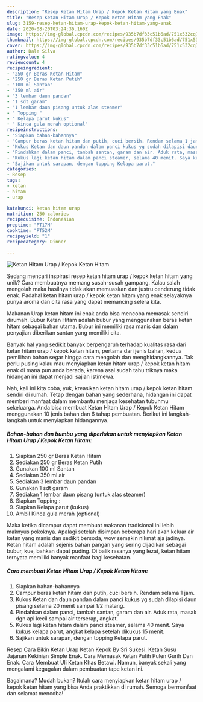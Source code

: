 ```yaml
---
description: "Resep Ketan Hitam Urap / Kepok Ketan Hitam yang Enak"
title: "Resep Ketan Hitam Urap / Kepok Ketan Hitam yang Enak"
slug: 3159-resep-ketan-hitam-urap-kepok-ketan-hitam-yang-enak
date: 2020-08-20T03:24:36.160Z
image: https://img-global.cpcdn.com/recipes/935b7df33c51b6ad/751x532cq70/ketan-hitam-urap-kepok-ketan-hitam-foto-resep-utama.jpg
thumbnail: https://img-global.cpcdn.com/recipes/935b7df33c51b6ad/751x532cq70/ketan-hitam-urap-kepok-ketan-hitam-foto-resep-utama.jpg
cover: https://img-global.cpcdn.com/recipes/935b7df33c51b6ad/751x532cq70/ketan-hitam-urap-kepok-ketan-hitam-foto-resep-utama.jpg
author: Dale Silva
ratingvalue: 4
reviewcount: 4
recipeingredient:
- "250 gr Beras Ketan Hitam"
- "250 gr Beras Ketan Putih"
- "100 ml Santan"
- "350 ml air"
- "3 lembar daun pandan"
- "1 sdt garam"
- "1 lembar daun pisang untuk alas steamer"
- " Topping "
- " Kelapa parut kukus"
- " Kinca gula merah optional"
recipeinstructions:
- "Siapkan bahan-bahannya"
- "Campur beras ketan hitam dan putih, cuci bersih. Rendam selama 1 jam."
- "Kukus Ketan dan daun pandan dalam panci kukus yg sudah dilapisi daun pisang selama 20 menit sampai 1/2 matang."
- "Pindahkan dalam panci, tambah santan, garam dan air. Aduk rata, masak dgn api kecil sampai air terserap, angkat."
- "Kukus lagi ketan hitam dalam panci steamer, selama 40 menit. Saya kukus kelapa parut, angkat kelapa setelah dikukus 15 menit."
- "Sajikan untuk sarapan, dengan topping Kelapa parut."
categories:
- Resep
tags:
- ketan
- hitam
- urap

katakunci: ketan hitam urap 
nutrition: 250 calories
recipecuisine: Indonesian
preptime: "PT17M"
cooktime: "PT52M"
recipeyield: "1"
recipecategory: Dinner

---
```



![Ketan Hitam Urap / Kepok Ketan Hitam](https://img-global.cpcdn.com/recipes/935b7df33c51b6ad/751x532cq70/ketan-hitam-urap-kepok-ketan-hitam-foto-resep-utama.jpg)

Sedang mencari inspirasi resep ketan hitam urap / kepok ketan hitam yang unik? Cara membuatnya memang susah-susah gampang. Kalau salah mengolah maka hasilnya tidak akan memuaskan dan justru cenderung tidak enak. Padahal ketan hitam urap / kepok ketan hitam yang enak selayaknya punya aroma dan cita rasa yang dapat memancing selera kita.

Makanan Urap ketan hitam ini enak anda bisa mencoba memasak sendiri dirumah. Bubur Ketan Hitam adalah bubur yang menggunakan beras ketan hitam sebagai bahan utama. Bubur ini memiliki rasa manis dan dalam penyajian diberikan santan yang memiliki cita.

Banyak hal yang sedikit banyak berpengaruh terhadap kualitas rasa dari ketan hitam urap / kepok ketan hitam, pertama dari jenis bahan, kedua pemilihan bahan segar hingga cara mengolah dan menghidangkannya. Tak perlu pusing kalau mau menyiapkan ketan hitam urap / kepok ketan hitam enak di mana pun anda berada, karena asal sudah tahu triknya maka hidangan ini dapat menjadi sajian istimewa.


Nah, kali ini kita coba, yuk, kreasikan ketan hitam urap / kepok ketan hitam sendiri di rumah. Tetap dengan bahan yang sederhana, hidangan ini dapat memberi manfaat dalam membantu menjaga kesehatan tubuhmu sekeluarga. Anda bisa membuat Ketan Hitam Urap / Kepok Ketan Hitam menggunakan 10 jenis bahan dan 6 tahap pembuatan. Berikut ini langkah-langkah untuk menyiapkan hidangannya.

<!--inarticleads1-->

##### Bahan-bahan dan bumbu yang diperlukan untuk menyiapkan Ketan Hitam Urap / Kepok Ketan Hitam:

1. Siapkan 250 gr Beras Ketan Hitam
1. Sediakan 250 gr Beras Ketan Putih
1. Gunakan 100 ml Santan
1. Sediakan 350 ml air
1. Sediakan 3 lembar daun pandan
1. Gunakan 1 sdt garam
1. Sediakan 1 lembar daun pisang (untuk alas steamer)
1. Siapkan  Topping :
1. Siapkan  Kelapa parut (kukus)
1. Ambil  Kinca gula merah (optional)


Maka ketika dicampur dapat membuat makanan tradisional ini lebih maknyus pokoknya. Apalagi setelah disimpan beberapa hari akan keluar air ketan yang manis dan sedikit bersoda, wow semakin nikmat aja jadinya. Ketan hitam adalah sejenis bahan pangan yang sering dijadikan sebagai bubur, kue, bahkan dapat puding. Di balik rasanya yang lezat, ketan hitam ternyata memiliki banyak manfaat bagi kesehatan. 

<!--inarticleads2-->

##### Cara membuat Ketan Hitam Urap / Kepok Ketan Hitam:

1. Siapkan bahan-bahannya
1. Campur beras ketan hitam dan putih, cuci bersih. Rendam selama 1 jam.
1. Kukus Ketan dan daun pandan dalam panci kukus yg sudah dilapisi daun pisang selama 20 menit sampai 1/2 matang.
1. Pindahkan dalam panci, tambah santan, garam dan air. Aduk rata, masak dgn api kecil sampai air terserap, angkat.
1. Kukus lagi ketan hitam dalam panci steamer, selama 40 menit. Saya kukus kelapa parut, angkat kelapa setelah dikukus 15 menit.
1. Sajikan untuk sarapan, dengan topping Kelapa parut.


Resep Cara Bikin Ketan Urap Ketan Kepok By Sri Sukesi. Ketan Susu Jajanan Kekinian Simple Enak. Cara Memasak Ketan Putih Pulen Gurih Dan Enak. Cara Membuat Uli Ketan Khas Betawi. Namun, banyak sekali yang mengalami kegagalan dalam pembuatan tape ketan ini. 

Bagaimana? Mudah bukan? Itulah cara menyiapkan ketan hitam urap / kepok ketan hitam yang bisa Anda praktikkan di rumah. Semoga bermanfaat dan selamat mencoba!

